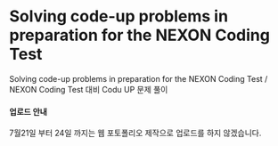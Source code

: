 # Solving code-up problems in preparation for the NEXON Coding Test
Solving code-up problems in preparation for the NEXON Coding Test / NEXON Coding Test 대비 Codu UP 문제 풀이

#### 업로드 안내
7월21일 부터 24일 까지는 웹 포토폴리오 제작으로 업로드를 하지 않겠습니다.
